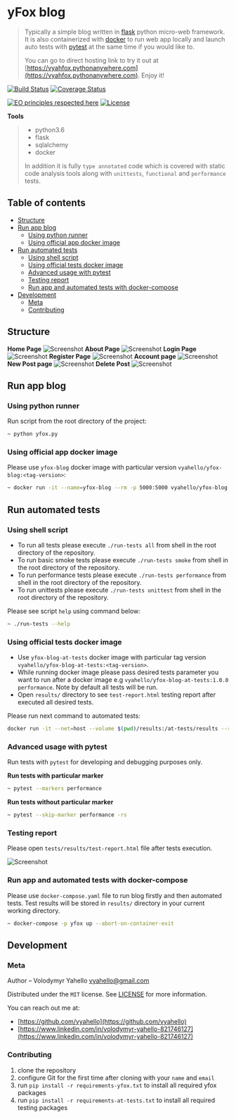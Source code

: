 # yFox blog
> Typically a simple blog written in [flask](http://flask.palletsprojects.com/en/1.1.x) python micro-web framework. 
> It is also containerized with [docker](https://www.docker.com) to run web app locally and launch auto tests with [pytest](https://docs.pytest.org/en/latest) at the same time if you would like to. 
>
> You can go to direct hosting link to try it out at [https://vyahfox.pythonanywhere.com](https://vyahfox.pythonanywhere.com). Enjoy it!

[![Build Status](https://travis-ci.org/vyahello/personal-blog.svg?branch=master)](https://travis-ci.org/vyahello/personal-blog)
[![Coverage Status](https://coveralls.io/repos/github/vyahello/personal-blog/badge.svg?branch=master)](https://coveralls.io/github/vyahello/personal-blogbranch=master)

[![EO principles respected here](https://www.elegantobjects.org/badge.svg)](https://www.elegantobjects.org)
[![License](https://img.shields.io/badge/license-MIT-green.svg)](LICENSE.md)

**Tools**
> - python3.6
> - flask
> - sqlalchemy
> - docker
>
> In addition it is fully `type annotated` code which is covered with static code analysis tools along with `unittests`, `functional` and `performance` tests.
 
## Table of contents
- [Structure](#structure)
- [Run app blog](#run-app-blog)
  - [Using python runner](#using-python-runner)
  - [Using official app docker image](#using-official-app-docker-image)
- [Run automated tests](#run-automated-tests)
  - [Using shell script](#using-shell-script)
  - [Using official tests docker image](#using-official-tests-docker-image)
  - [Advanced usage with pytest](#advanced-usage-with-pytest)
  - [Testing report](#testing-report)
  - [Run app and automated tests with docker-compose](#run-app-and-automated-tests-with-docker-compose)
- [Development](#development)
  - [Meta](#meta)
  - [Contributing](#contributing)

## Structure
**Home Page**
![Screenshot](images/home.png)
**About Page**
![Screenshot](images/about.png)
**Login Page**
![Screenshot](images/login.png)
**Register Page**
![Screenshot](images/register.png)
**Account page**
![Screenshot](images/account.png)
**New Post page**
![Screenshot](images/new_post.png)
**Delete Post**
![Screenshot](images/delete_post.png)

## Run app blog
### Using python runner
Run script from the root directory of the project:
```bash
~ python yfox.py
```

### Using official app docker image
Please use `yfox-blog` docker image with particular version `vyahello/yfox-blog:<tag-version>`:
```bash
~ docker run -it --name=yfox-blog --rm -p 5000:5000 vyahello/yfox-blog:1.2.0
```

## Run automated tests
### Using shell script
- To run all tests please execute `./run-tests all` from shell in the root directory of the repository.
- To run basic smoke tests please execute `./run-tests smoke` from shell in the root directory of the repository.
- To run performance tests please execute `./run-tests performance` from shell in the root directory of the repository.
- To run unittests please execute `./run-tests unittest` from shell in the root directory of the repository.

Please see script `help` using command below:
```bash
~ ./run-tests --help
```

### Using official tests docker image
- Use `yfox-blog-at-tests` docker image with particular tag version `vyahello/yfox-blog-at-tests:<tag-version>`.
- While running docker image please pass desired tests parameter you want to run after a docker image e.g `vyahello/yfox-blog-at-tests:1.0.0 performance`. Note by default all tests will be run.
- Open `results/` directory to see `test-report.html` testing report after executed all desired tests.

Please run next command to automated tests:
```bash
docker run -it --net=host --volume $(pwd)/results:/at-tests/results --rm --name=yfox-blog-at-tests vyahello/yfox-blog-at-tests:1.2.0
```

### Advanced usage with pytest
Run tests with `pytest` for developing and debugging purposes only.

**Run tests with particular marker**
```bash
~ pytest --markers performance                                                                                                                                               
``` 

**Run tests without particular marker**
```bash
~ pytest --skip-marker performance -rs                                                                                                                                                   
``` 

### Testing report
Please open `tests/results/test-report.html` file after tests execution.

![Screenshot](images/test-report.png)

### Run app and automated tests with docker-compose
Please use `docker-compose.yaml` file to run blog firstly and then automated tests.
Test results will be stored in `results/` directory in your current working directory.
```bash
~ docker-compose -p yfox up --abort-on-container-exit
```

## Development
### Meta
Author – Volodymyr Yahello vyahello@gmail.com

Distributed under the `MIT` license. See [LICENSE](LICENSE.md) for more information.

You can reach out me at:
* [https://github.com/vyahello](https://github.com/vyahello)
* [https://www.linkedin.com/in/volodymyr-yahello-821746127](https://www.linkedin.com/in/volodymyr-yahello-821746127)

### Contributing
1. clone the repository
2. configure Git for the first time after cloning with your `name` and `email`
3. run `pip install -r requirements-yfox.txt` to install all required yfox packages
4. run `pip install -r requirements-at-tests.txt` to install all required testing packages

